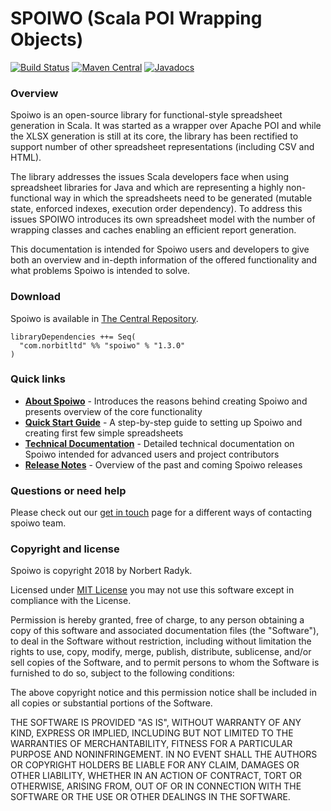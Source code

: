 SPOIWO (Scala POI Wrapping Objects)
==============

[![Build Status](https://travis-ci.org/norbert-radyk/spoiwo.svg?branch=master)](https://travis-ci.org/norbert-radyk/spoiwo)
[![Maven Central](https://maven-badges.herokuapp.com/maven-central/com.norbitltd/spoiwo_2.12/badge.svg)](https://search.maven.org/#search%7Cga%7C1%7Cspoiwo)
[![Javadocs](https://www.javadoc.io/badge/com.norbitltd/spoiwo_2.12.svg)](https://www.javadoc.io/doc/com.norbitltd/spoiwo_2.12)

### Overview

Spoiwo is an open-source library for functional-style spreadsheet generation in Scala. It was started as a wrapper over Apache POI and while the XLSX generation is still at its core, the library has been rectified to support number of other spreadsheet representations (including CSV and HTML).

The library addresses the issues Scala developers face when using spreadsheet libraries for Java and which are representing a highly non-functional way in which the spreadsheets need to be generated (mutable state, enforced indexes, execution order dependency). To address this issues SPOIWO introduces its own spreadsheet model with the number of wrapping classes and caches enabling an efficient report generation. 

This documentation is intended for Spoiwo users and developers to give both an overview and in-depth information of the offered functionality and what problems Spoiwo is intended to solve.

### Download

Spoiwo is available in [The Central Repository](https://search.maven.org/#search%7Cga%7C1%7Cspoiwo).

```
libraryDependencies ++= Seq(
  "com.norbitltd" %% "spoiwo" % "1.3.0"
)
```

### Quick links

* **[About Spoiwo](https://github.com/norbert-radyk/spoiwo/wiki/Spoiwo)** - Introduces the reasons behind creating Spoiwo and presents overview of the core functionality
* **[Quick Start Guide](https://github.com/norbert-radyk/spoiwo/wiki/Quick-start-guide)** - A step-by-step guide to setting up Spoiwo and creating first few simple spreadsheets
* **[Technical Documentation](https://github.com/norbert-radyk/spoiwo/wiki/Technical-documentation)** - Detailed technical documentation on Spoiwo intended for advanced users and project contributors
* **[Release Notes](https://github.com/norbert-radyk/spoiwo/wiki/Release-Notes)** - Overview of the past and coming Spoiwo releases


### Questions or need help


Please check out our [get in touch](https://github.com/norbert-radyk/spoiwo/wiki/Get-In-Touch) page for a different ways of contacting spoiwo team.

### Copyright and license

Spoiwo is copyright 2018 by Norbert Radyk.

Licensed under [MIT License](http://opensource.org/licenses/MIT) you may not use this software except in compliance with the License.

Permission is hereby granted, free of charge, to any person obtaining a copy of this software and associated documentation files (the "Software"), to deal in the Software without restriction, including without limitation the rights to use, copy, modify, merge, publish, distribute, sublicense, and/or sell copies of the Software, and to permit persons to whom the Software is furnished to do so, subject to the following conditions:

The above copyright notice and this permission notice shall be included in all copies or substantial portions of the Software.

THE SOFTWARE IS PROVIDED "AS IS", WITHOUT WARRANTY OF ANY KIND, EXPRESS OR IMPLIED, INCLUDING BUT NOT LIMITED TO THE WARRANTIES OF MERCHANTABILITY, FITNESS FOR A PARTICULAR PURPOSE AND NONINFRINGEMENT. IN NO EVENT SHALL THE AUTHORS OR COPYRIGHT HOLDERS BE LIABLE FOR ANY CLAIM, DAMAGES OR OTHER LIABILITY, WHETHER IN AN ACTION OF CONTRACT, TORT OR OTHERWISE, ARISING FROM, OUT OF OR IN CONNECTION WITH THE SOFTWARE OR THE USE OR OTHER DEALINGS IN THE SOFTWARE.
